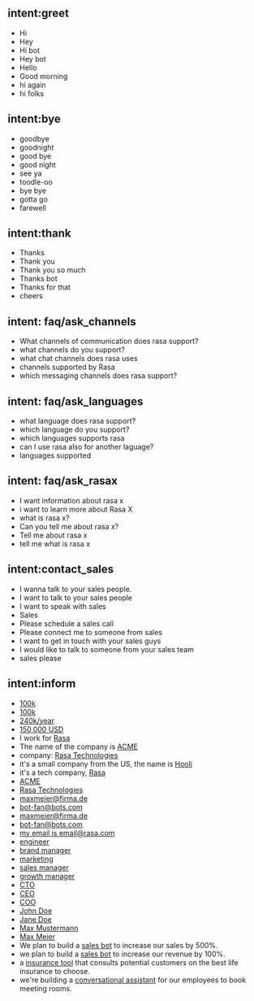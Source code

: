 ## intent:greet
- Hi
- Hey
- Hi bot
- Hey bot
- Hello
- Good morning
- hi again
- hi folks

## intent:bye
- goodbye
- goodnight
- good bye
- good night
- see ya
- toodle-oo
- bye bye
- gotta go
- farewell

## intent:thank
- Thanks
- Thank you
- Thank you so much
- Thanks bot
- Thanks for that
- cheers
## intent: faq/ask_channels
- What channels of communication does rasa support?
- what channels do you support?
- what chat channels does rasa uses
- channels supported by Rasa
- which messaging channels does rasa support?

## intent: faq/ask_languages
- what language does rasa support?
- which language do you support?
- which languages supports rasa
- can I use rasa also for another laguage?
- languages supported

## intent: faq/ask_rasax
- I want information about rasa x
- i want to learn more about Rasa X
- what is rasa x?
- Can you tell me about rasa x?
- Tell me about rasa x
- tell me what is rasa x

## intent:contact_sales
- I wanna talk to your sales people.
- I want to talk to your sales people
- I want to speak with sales
- Sales
- Please schedule a sales call
- Please connect me to someone from sales
- I want to get in touch with your sales guys
- I would like to talk to someone from your sales team
- sales please
## intent:inform
- [100k](budget)
- [100k](budget)
- [240k/year](budget)
- [150,000 USD](budget)
- I work for [Rasa](company)
- The name of the company is [ACME](company)
- company: [Rasa Technologies](company)
- it's a small company from the US, the name is [Hooli](company)
- it's a tech company, [Rasa](company)
- [ACME](company)
- [Rasa Technologies](company)
- [maxmeier@firma.de](business_email)
- [bot-fan@bots.com](business_email)
- [maxmeier@firma.de](business_email)
- [bot-fan@bots.com](business_email)
- [my email is email@rasa.com](business_email)
- [engineer](job_function)
- [brand manager](job_function)
- [marketing](job_function)
- [sales manager](job_function)
- [growth manager](job_function)
- [CTO](job_function)
- [CEO](job_function)
- [COO](job_function)
- [John Doe](person_name)
- [Jane Doe](person_name)
- [Max Mustermann](person_name)
- [Max Meier](person_name)
- We plan to build a [sales bot](use_case) to increase our sales by 500%.
- we plan to build a [sales bot](use_case) to increase our revenue by 100%.
- a [insurance tool](use_case) that consults potential customers on the best life insurance to choose.
- we're building a [conversational assistant](use_case) for our employees to book meeting rooms.
